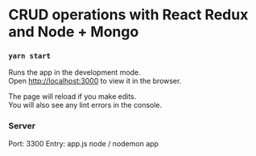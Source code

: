 # CRUD operations with React Redux and Node + Mongo

### `yarn start`

Runs the app in the development mode.\
Open [http://localhost:3000](http://localhost:3000) to view it in the browser.

The page will reload if you make edits.\
You will also see any lint errors in the console.

### Server

Port: 3300
Entry: app.js
node / nodemon app